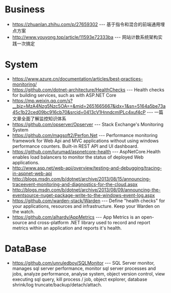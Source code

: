 # Business
- https://zhuanlan.zhihu.com/p/27659302 --- 基于指令和混合的前端通用埋点方案
- http://www.youyong.top/article/11593e72333ba --- 网站计数系统架构实践一次搞定
# System
* https://www.azure.cn/documentation/articles/best-practices-monitoring/
* https://github.com/dotnet-architecture/HealthChecks --- Health checks for building services, such as with ASP.NET Core 
* https://mp.weixin.qq.com/s?__biz=MzA4Nzg5Nzc5OA==&mid=2651665667&idx=1&sn=5164a5be73a45c1b22ced09bc916cb70&srcid=0413cV1HnndcmIPLc4xuf4cP --- 一篇文章全面了解监控知识体系 
* https://github.com/opserver/Opserver --- Stack Exchange's Monitoring System 
* https://github.com/magsoft2/Perfon.Net --- Performance monitoring framework for Web Api and MVC applications without using windows performance counters. Built-in REST API and UI dashboard. 
* https://github.com/lurumad/aspnetcore-health --- AspNetCore.Health enables load balancers to monitor the status of deployed Web applications. 
* http://www.asp.net/web-api/overview/testing-and-debugging/tracing-in-aspnet-web-api
* http://blogs.msdn.com/b/dotnet/archive/2013/08/15/announcing-traceevent-monitoring-and-diagnostics-for-the-cloud.aspx
* http://blogs.msdn.com/b/dotnet/archive/2013/08/09/announcing-the-eventsource-nuget-package-write-to-the-windows-event-log.aspx
* https://github.com/warden-stack/Warden --- Define "health checks" for your applications, resources and infrastructure. Keep your Warden on the watch. 
* https://github.com/alhardy/AppMetrics --- App Metrics is an open-source and cross-platform .NET library used to record and report metrics within an application and reports it's health. 
# DataBase 
  - https://github.com/unruledboy/SQLMonitor --- 	SQL Server monitor, manages sql server performance, monitor sql server processes and jobs, analyze performance, analyse system, object version control, view executing sql query, kill process / job, object explorer, database shrink/log truncate/backup/detach/attach. 


